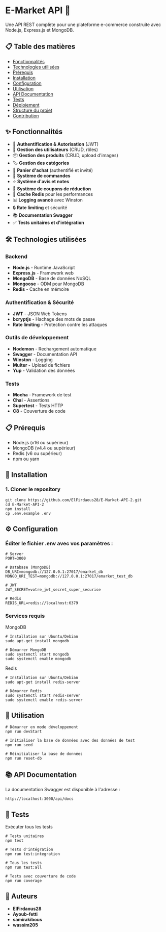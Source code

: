 # E-Market API 🛒

Une API REST complète pour une plateforme e-commerce construite avec Node.js, Express.js et MongoDB.

## 📋 Table des matières

- [Fonctionnalités](#fonctionnalités)
- [Technologies utilisées](#technologies-utilisées)
- [Prérequis](#prérequis)
- [Installation](#installation)
- [Configuration](#configuration)
- [Utilisation](#utilisation)
- [API Documentation](#api-documentation)
- [Tests](#tests)
- [Déploiement](#déploiement)
- [Structure du projet](#structure-du-projet)
- [Contribution](#contribution)

## ✨ Fonctionnalités

- 🔐 **Authentification & Autorisation** (JWT)
- 👥 **Gestion des utilisateurs** (CRUD, rôles)
- 📦 **Gestion des produits** (CRUD, upload d'images)
- 🏷️ **Gestion des catégories**
- 🛒 **Panier d'achat** (authentifié et invité)
- 📝 **Système de commandes**
- ⭐ **Système d'avis et notes**
- 🎫 **Système de coupons de réduction**
- 🚀 **Cache Redis** pour les performances
- 📊 **Logging avancé** avec Winston
- 🔒 **Rate limiting** et sécurité
- 📚 **Documentation Swagger**
- ✅ **Tests unitaires et d'intégration**

## 🛠️ Technologies utilisées

### Backend
- **Node.js** - Runtime JavaScript
- **Express.js** - Framework web
- **MongoDB** - Base de données NoSQL
- **Mongoose** - ODM pour MongoDB
- **Redis** - Cache en mémoire

### Authentification & Sécurité
- **JWT** - JSON Web Tokens
- **bcryptjs** - Hachage des mots de passe
- **Rate limiting** - Protection contre les attaques

### Outils de développement
- **Nodemon** - Rechargement automatique
- **Swagger** - Documentation API
- **Winston** - Logging
- **Multer** - Upload de fichiers
- **Yup** - Validation des données

### Tests
- **Mocha** - Framework de test
- **Chai** - Assertions
- **Supertest** - Tests HTTP
- **C8** - Couverture de code

## 📋 Prérequis

- Node.js (v16 ou supérieur)
- MongoDB (v4.4 ou supérieur)
- Redis (v6 ou supérieur)
- npm ou yarn

## 🚀 Installation

### 1. Cloner le repository

````
git clone https://github.com/ElFirdaous28/E-Market-API-2.git
cd E-Market-API-2
npm install
cp .env.example .env
````
## ⚙️ Configuration
### Éditer le fichier .env avec vos paramètres :
````
# Server
PORT=3000

# Database (MongoDB)
DB_URI=mongodb://127.0.0.1:27017/emarket_db
MONGO_URI_TEST=mongodb://127.0.0.1:27017/emarket_test_db

# JWT
JWT_SECRET=votre_jwt_secret_super_securise

# Redis
REDIS_URL=redis://localhost:6379

````
### Services requis
MongoDB
````
# Installation sur Ubuntu/Debian
sudo apt-get install mongodb

# Démarrer MongoDB
sudo systemctl start mongodb
sudo systemctl enable mongodb
````
Redis
````
# Installation sur Ubuntu/Debian
sudo apt-get install redis-server

# Démarrer Redis
sudo systemctl start redis-server
sudo systemctl enable redis-server
````
## 🎯 Utilisation
````
# Démarrer en mode développement
npm run devStart

# Initialiser la base de données avec des données de test
npm run seed

# Réinitialiser la base de données
npm run reset-db
````
## 📚 API Documentation
La documentation Swagger est disponible à l'adresse :
````
http://localhost:3000/api/docs
````
## 🧪 Tests
Exécuter tous les tests
````
# Tests unitaires
npm test

# Tests d'intégration
npm run test:integration

# Tous les tests
npm run test:all

# Tests avec couverture de code
npm run coverage
````
## 👥 Auteurs

- **ElFirdaous28**
- **Ayoub-fetti**
- **samirakibous**
- **wassim205**





